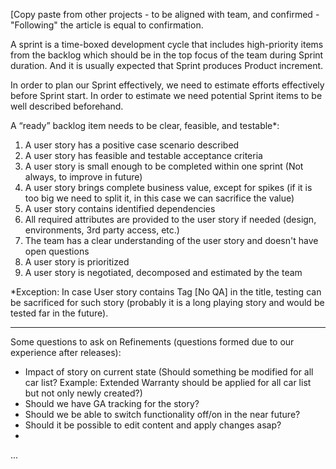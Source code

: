 [Copy paste from other projects - to be aligned with team, and confirmed - "Following" the article is equal to confirmation.

A sprint is a time-boxed development cycle that includes high-priority items from the backlog which should be in the top focus of the team during Sprint duration. And it is usually expected that Sprint produces Product increment.

In order to plan our Sprint effectively, we need to estimate efforts effectively before Sprint start. In order to estimate we need potential Sprint items to be well described beforehand.

A “ready” backlog item needs to be clear, feasible, and testable*:


1. A user story has a positive case scenario described 
1. A user story has feasible and testable acceptance criteria
1. A user story is small enough to be completed within one sprint (Not always, to improve in future)
1. A user story brings complete business value, except for spikes (if it is too big we need to split it, in this case we can sacrifice the value)
1. A user story contains identified dependencies 
1. All required attributes are provided to the user story if needed (design, environments, 3rd party access, etc.)
1. The team has a clear understanding of the user story and doesn't have open questions
1. A user story is prioritized 
1. A user story is negotiated, decomposed and estimated by the team


*Exception: In case User story contains Tag [No QA] in the title, testing can be sacrificed for such story (probably it is a long playing story and would be tested far in the future).

---
Some questions to ask on Refinements (questions formed due to our experience after releases):
 
- Impact of story on current state (Should something be modified for all car list? Example: Extended Warranty should be applied for all car list but not only newly created?)
- Should we have GA tracking for the story?
- Should we be able to switch functionality off/on in the near future?
- Should it be possible to edit content and apply changes asap?
- 
... 
